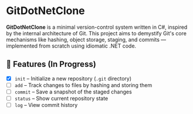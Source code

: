 # GitDotNetClone

**GitDotNetClone** is a minimal version-control system written in C#, inspired by the internal architecture of Git. This project aims to demystify Git's core mechanisms like hashing, object storage, staging, and commits — implemented from scratch using idiomatic .NET code.

## 🚀 Features (In Progress)

- [x] `init` – Initialize a new repository (`.git` directory)
- [ ] `add` – Track changes to files by hashing and storing them
- [ ] `commit` – Save a snapshot of the staged changes
- [ ] `status` – Show current repository state
- [ ] `log` – View commit history
